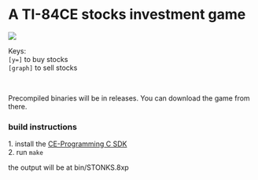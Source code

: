 # A TI-84CE stocks investment game
![](https://gist.githubusercontent.com/erentar/0feff18f942f888cf9b09cab33aedc59/raw/079466742d3ce63e01dc715b298398f9e254bcb5/stonks.png)

Keys:<br>
`[y=]` to buy stocks<br>
`[graph]` to sell stocks<br>

<br>

Precompiled binaries will be in releases. You can download the game from there.

### build instructions
1\. install the [CE-Programming C SDK](https://github.com/CE-Programming/toolchain)<br>
2\. run `make`

the output will be at bin/STONKS.8xp